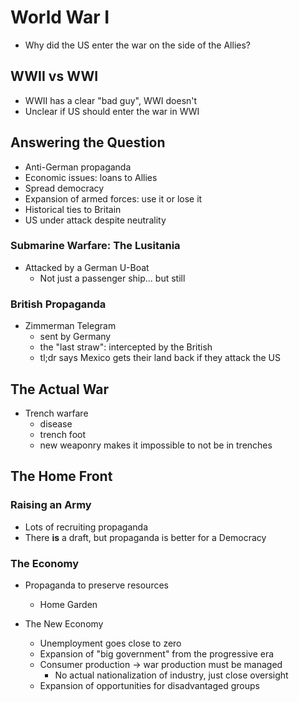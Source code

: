 # World War I
- Why did the US enter the war on the side of the Allies?

## WWII vs WWI
- WWII has a clear "bad guy", WWI doesn't
- Unclear if US should enter the war in WWI

## Answering the Question
- Anti-German propaganda
- Economic issues: loans to Allies
- Spread democracy
- Expansion of armed forces: use it or lose it
- Historical ties to Britain
- US under attack despite neutrality

### Submarine Warfare: The Lusitania
- Attacked by a German U-Boat
    - Not just a passenger ship... but still

### British Propaganda
- Zimmerman Telegram
    - sent by Germany
    - the "last straw": intercepted by the British
    - tl;dr says Mexico gets their land back if they attack the US

## The Actual War
- Trench warfare
    - disease
    - trench foot
    - new weaponry makes it impossible to not be in trenches

## The Home Front
### Raising an Army
- Lots of recruiting propaganda
- There **is** a draft, but propaganda is better for a Democracy

### The Economy
- Propaganda to preserve resources
    - Home Garden

- The New Economy
    - Unemployment goes close to zero
    - Expansion of "big government" from the progressive era
    - Consumer production -> war production must be managed
        - No actual nationalization of industry, just close oversight
    - Expansion of opportunities for disadvantaged groups

